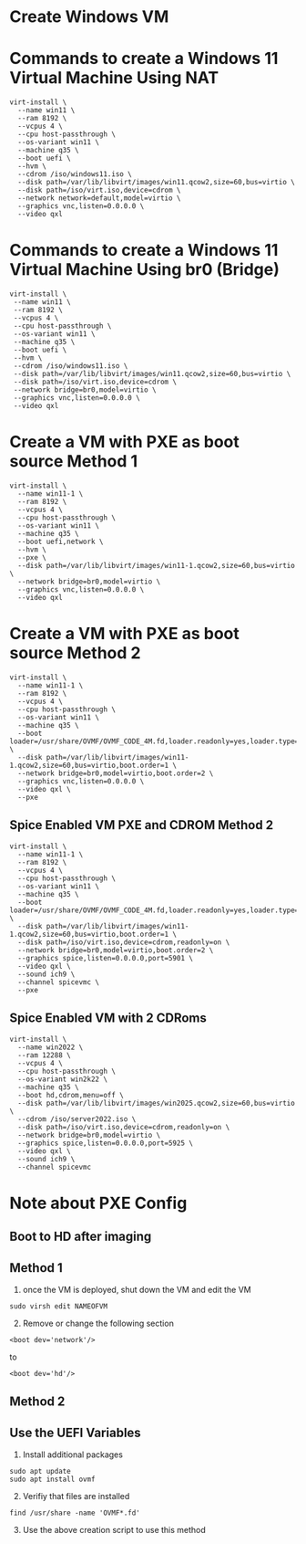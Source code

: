 # Create Windows VM

# Commands to create a Windows 11 Virtual Machine Using NAT 

```
virt-install \
  --name win11 \
  --ram 8192 \
  --vcpus 4 \
  --cpu host-passthrough \
  --os-variant win11 \
  --machine q35 \
  --boot uefi \
  --hvm \
  --cdrom /iso/windows11.iso \
  --disk path=/var/lib/libvirt/images/win11.qcow2,size=60,bus=virtio \
  --disk path=/iso/virt.iso,device=cdrom \
  --network network=default,model=virtio \
  --graphics vnc,listen=0.0.0.0 \
  --video qxl
  ```
# Commands to create a Windows 11 Virtual Machine Using br0 (Bridge)
 ```
 virt-install \
  --name win11 \
  --ram 8192 \
  --vcpus 4 \
  --cpu host-passthrough \
  --os-variant win11 \
  --machine q35 \
  --boot uefi \
  --hvm \
  --cdrom /iso/windows11.iso \
  --disk path=/var/lib/libvirt/images/win11.qcow2,size=60,bus=virtio \
  --disk path=/iso/virt.iso,device=cdrom \
  --network bridge=br0,model=virtio \
  --graphics vnc,listen=0.0.0.0 \
  --video qxl
```
# Create a VM with PXE as boot source Method 1
```
virt-install \
  --name win11-1 \
  --ram 8192 \
  --vcpus 4 \
  --cpu host-passthrough \
  --os-variant win11 \
  --machine q35 \
  --boot uefi,network \
  --hvm \
  --pxe \
  --disk path=/var/lib/libvirt/images/win11-1.qcow2,size=60,bus=virtio \
  --network bridge=br0,model=virtio \
  --graphics vnc,listen=0.0.0.0 \
  --video qxl
```
# Create a VM with PXE as boot source Method 2
```
virt-install \
  --name win11-1 \
  --ram 8192 \
  --vcpus 4 \
  --cpu host-passthrough \
  --os-variant win11 \
  --machine q35 \
  --boot loader=/usr/share/OVMF/OVMF_CODE_4M.fd,loader.readonly=yes,loader.type=pflash,nvram.template=/usr/share/OVMF/OVMF_VARS_4M.fd,bootmenu.enable=yes \
  --disk path=/var/lib/libvirt/images/win11-1.qcow2,size=60,bus=virtio,boot.order=1 \
  --network bridge=br0,model=virtio,boot.order=2 \
  --graphics vnc,listen=0.0.0.0 \
  --video qxl \
  --pxe

```
## Spice Enabled VM PXE and CDROM Method 2
```
virt-install \
  --name win11-1 \
  --ram 8192 \
  --vcpus 4 \
  --cpu host-passthrough \
  --os-variant win11 \
  --machine q35 \
  --boot loader=/usr/share/OVMF/OVMF_CODE_4M.fd,loader.readonly=yes,loader.type=pflash,nvram.template=/usr/share/OVMF/OVMF_VARS_4M.fd,bootmenu.enable=yes \
  --disk path=/var/lib/libvirt/images/win11-1.qcow2,size=60,bus=virtio,boot.order=1 \
  --disk path=/iso/virt.iso,device=cdrom,readonly=on \
  --network bridge=br0,model=virtio,boot.order=2 \
  --graphics spice,listen=0.0.0.0,port=5901 \
  --video qxl \
  --sound ich9 \
  --channel spicevmc \
  --pxe
```

## Spice Enabled VM with 2 CDRoms
```
virt-install \
  --name win2022 \
  --ram 12288 \
  --vcpus 4 \
  --cpu host-passthrough \
  --os-variant win2k22 \
  --machine q35 \
  --boot hd,cdrom,menu=off \
  --disk path=/var/lib/libvirt/images/win2025.qcow2,size=60,bus=virtio \
  --cdrom /iso/server2022.iso \
  --disk path=/iso/virt.iso,device=cdrom,readonly=on \
  --network bridge=br0,model=virtio \
  --graphics spice,listen=0.0.0.0,port=5925 \
  --video qxl \
  --sound ich9 \
  --channel spicevmc
```


# Note about PXE Config
## Boot to HD after imaging
## Method 1

1. once the VM is deployed, shut down the VM and edit the VM
```
sudo virsh edit NAMEOFVM
```
2. Remove or change the following section
```
<boot dev='network'/>
```
to
```
<boot dev='hd'/>
```

## Method 2
## Use the UEFI Variables
1. Install additional packages
```
sudo apt update
sudo apt install ovmf
```
2. Verifiy that files are installed
```
find /usr/share -name 'OVMF*.fd'
```
3. Use the above creation script to use this method